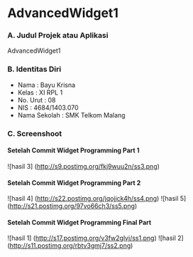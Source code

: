 # AdvancedWidget1 

### A. Judul Projek atau Aplikasi
AdvancedWidget1

### B. Identitas Diri
- Nama          : Bayu Krisna
- Kelas         : XI RPL 1
- No. Urut      : 08
- NIS           : 4684/1403.070
- Nama Sekolah  : SMK Telkom Malang

### C. Screenshoot

#### Setelah Commit Widget Programming Part 1
![hasil 3] (http://s9.postimg.org/fkj9wuu2n/ss3.png)

#### Setelah Commit Widget Programming Part 2
![hasil 4] (http://s22.postimg.org/jqojjck4h/ss4.png)
![hasil 5] (http://s21.postimg.org/97vo66ch3/ss5.png)

#### Setelah Commit Widget Programming Final Part
![hasil 1] (http://s17.postimg.org/v3fw2glvj/ss1.png)
![hasil 2] (http://s11.postimg.org/rbtv3gmj7/ss2.png)
